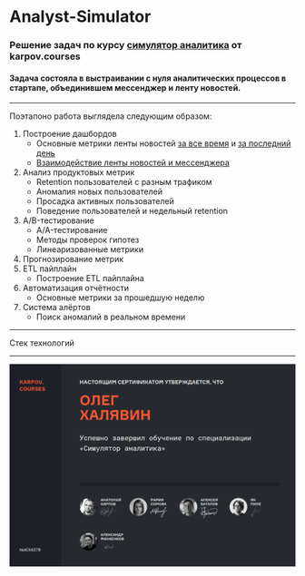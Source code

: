 # Analyst-Simulator
### Решение задач по курсу [симулятор аналитика](https://karpov.courses/simulator) от karpov.courses
#### Задача состояла в выстраивании с нуля аналитических процессов в стартапе, объединившем мессенджер и ленту новостей.
---
Поэтапоно работа выглядела следующим образом:
1. Построение дашбордов
   - Основные метрики ленты новостей [за все время](dashboards/feed.gif) и [за последний день](dashboards/feed_realtime.gif)
   - [Взаимодействие ленты новостей и мессенджера](dashboards/feed_and_messenger.gif)
2. Анализ продуктовых метрик
   - Retention пользователей с разным трафиком
   - Аномалия новых пользователей
   - Просадка активных пользователей
   - Поведение пользователей и недельный retention
3. A/B-тестирование
   - A/A-тестирование
   - Методы проверок гипотез
   - Линеаризованные метрики
4. Прогнозирование метрик
5. ETL пайплайн
   - Построение ETL пайплайна
6. Автоматизация отчётности
   - Основные метрики за прошедшую неделю
7. Система алёртов
   - Поиск аномалий в реальном времени

---

Стек технологий

---

![сертификат](certificate.png)
